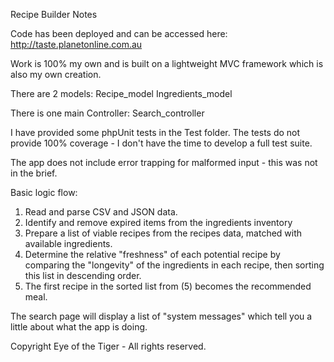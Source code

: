 Recipe Builder Notes

Code has been deployed and can be accessed here:
http://taste.planetonline.com.au

Work is 100% my own and is built on a lightweight MVC framework which is also my own creation.

There are 2 models:
Recipe_model
Ingredients_model

There is one main Controller:
Search_controller

I have provided some phpUnit tests in the Test folder. The tests do not provide 100% coverage - I don't have the time to develop a full test suite.

The app does not include error trapping for malformed input - this was not in the brief.

Basic logic flow:

1. Read and parse CSV and JSON data.
2. Identify and remove expired items from the ingredients inventory
3. Prepare a list of viable recipes from the recipes data, matched with available ingredients.
4. Determine the relative "freshness" of each potential recipe by comparing the "longevity" of the ingredients in each recipe, then sorting this list in descending order.
5. The first recipe in the sorted list from (5) becomes the recommended meal. 

The search page will display a list of "system messages" which tell you a little about what the app is doing.

Copyright Eye of the Tiger - All rights reserved.




